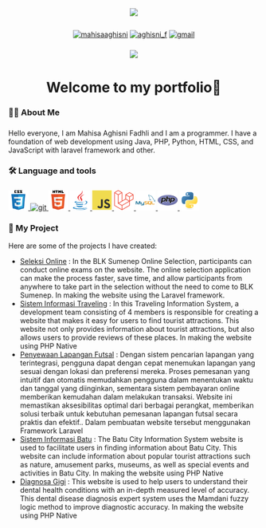<div align="center">
    <img height="150" src="https://www.gambaranimasi.org/data/media/56/animasi-bergerak-komputer-0116.gif" />
</div>

###

<div align="center">
    <a href="https://linkedin.com/in/mahisaaghisni" target="blank"><img align="center" src="https://raw.githubusercontent.com/rahuldkjain/github-profile-readme-generator/master/src/images/icons/Social/linked-in-alt.svg" alt="mahisaaghisni" height="30" width="40" /></a>
    <a href="https://instagram.com/aghisni_f" target="blank"><img align="center" src="https://raw.githubusercontent.com/rahuldkjain/github-profile-readme-generator/master/src/images/icons/Social/instagram.svg" alt="aghisni_f" height="30" width="40" /></a>
    <a href="mailto:AghisniFadhli@gmail.com" target="_blank">
        <img align="center" src="https://img.icons8.com/color/344/gmail-new.png" alt="gmail" height="30" width="40" />
    </a>
</div>

###

<div align="center">
    <a href="https://github.com/mahisaaghisni">
        <img src="https://komarev.com/ghpvc/?username=MahisaAghisni">
    </a>
</div>

###

<h1 align="center">Welcome to my portfolio👋</h1>

###

<h3 align="left">👩‍💻 About Me</h3>

###

<p align="left">Hello everyone, I am Mahisa Aghisni Fadhli and I am a programmer. I have a foundation of web development using Java, PHP, Python, HTML, CSS, and JavaScript with laravel framework and other.<br>

<h3 align="left">🛠 Language and tools</h3>

###

<div align="left">
    <a href="https://www.w3schools.com/css/" target="_blank" rel="noreferrer">
        <img src="https://raw.githubusercontent.com/devicons/devicon/master/icons/css3/css3-original-wordmark.svg" alt="css3" width="40" height="40" /> </a>
    <a href="https://git-scm.com/" target="_blank" rel="noreferrer"> <img src="https://www.vectorlogo.zone/logos/git-scm/git-scm-icon.svg" alt="git" width="40" height="40" /> </a>
    <a href="https://www.w3.org/html/" target="_blank" rel="noreferrer"> <img src="https://raw.githubusercontent.com/devicons/devicon/master/icons/html5/html5-original-wordmark.svg" alt="html5" width="40" height="40" /> </a>
    <a href="https://www.java.com" target="_blank" rel="noreferrer"> <img src="https://raw.githubusercontent.com/devicons/devicon/master/icons/java/java-original.svg" alt="java" width="40" height="40" /> </a>
    <a href="https://developer.mozilla.org/en-US/docs/Web/JavaScript" target="_blank" rel="noreferrer"> <img src="https://raw.githubusercontent.com/devicons/devicon/master/icons/javascript/javascript-original.svg" alt="javascript" width="40" height="40" /> </a>
    <a href="https://laravel.com/" target="_blank" rel="noreferrer"> <img src="https://raw.githubusercontent.com/devicons/devicon/refs/heads/master/icons/laravel/laravel-original.svg" alt="laravel" width="40" height="40" /> </a>
    <a href="https://www.mysql.com/" target="_blank" rel="noreferrer"> <img src="https://raw.githubusercontent.com/devicons/devicon/master/icons/mysql/mysql-original-wordmark.svg" alt="mysql" width="40" height="40" /> </a>
    <a href="https://www.php.net" target="_blank" rel="noreferrer"> <img src="https://raw.githubusercontent.com/devicons/devicon/master/icons/php/php-original.svg" alt="php" width="40" height="40" /> </a>
    <a href="https://www.python.org" target="_blank" rel="noreferrer"> <img src="https://raw.githubusercontent.com/devicons/devicon/master/icons/python/python-original.svg" alt="python" width="40" height="40" /> </a>
</div>

###

<h3 align="left">📂 My Project</h3>

<p>Here are some of the projects I have created:</p>

<ul>
    <li>
        <a href="https://github.com/MahisaAghisni/Seleksi-Online" target="_blank">Seleksi Online</a> : In the BLK Sumenep Online Selection, participants can
        conduct online exams on the website. The online selection application can make the process faster, save time, and allow participants from anywhere
        to take part in the selection without the need to come to BLK Sumenep. In making the website using the Laravel framework.
    </li>
    <li>
        <a href="https://github.com/MahisaAghisni/Sistem-Informasi-Traveling" target="_blank">Sistem Informasi Traveling</a> : In this Traveling Information System,
        a development team consisting of 4 members is responsible for creating a website that makes it easy for users to find tourist attractions.
        This website not only provides information about tourist attractions, but also allows users to provide reviews of these places.
        In making the website using PHP Native
    </li>
    <li>
        <a href="https://github.com/MahisaAghisni/PWL_PROJECT" target="_blank">Penyewaan Lapangan Futsal</a> : Dengan sistem pencarian lapangan yang terintegrasi,
        pengguna dapat dengan cepat menemukan lapangan yang sesuai dengan lokasi dan preferensi mereka. Proses pemesanan yang intuitif dan
        otomatis memudahkan pengguna dalam menentukan waktu dan tanggal yang diinginkan, sementara sistem pembayaran online memberikan kemudahan dalam
        melakukan transaksi. Website ini memastikan aksesibilitas optimal dari berbagai perangkat, memberikan solusi terbaik untuk kebutuhan pemesanan
        lapangan futsal secara praktis dan efektif.. Dalam pembuatan website tersebut menggunakan Framework Laravel
    </li>
    <li>
        <a href="https://github.com/MahisaAghisni/MahisaAghisni.github.io" target="_blank">Sistem Informasi Batu</a> : The Batu City Information System website is
        used to facilitate users in finding information about Batu City. This website can include information about popular tourist attractions such as nature,
        amusement parks, museums, as well as special events and activities in Batu City. In making the website using PHP Native
    </li>
    <li>
        <a href="https://github.com/MahisaAghisni/KB-Gigi" target="_blank">Diagnosa Gigi</a> : This website is used to help users to understand their dental health
        conditions with an in-depth measured level of accuracy. This dental disease diagnosis expert system uses the Mamdani fuzzy logic method to improve
        diagnostic accuracy. In making the website using PHP Native
    </li>
</ul>
